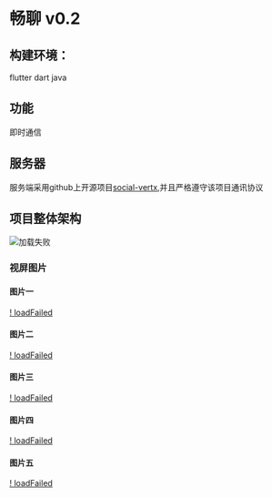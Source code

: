 # 畅聊 v0.2
## 构建环境：
flutter dart java
## 功能
即时通信
## 服务器
服务端采用github上开源项目[social-vertx](https://github.com/whitewoodcity/social-vertex),并且严格遵守该项目通讯协议
## 项目整体架构
![加载失败](https://github.com/GZYangKui/flutter-IM/blob/master/snap-shot/framewrk.png "framework")

### 视屏图片
#### 图片一
[! loadFailed]("https://github.com/GZYangKui/flutter-IM/blob/master/demonstration_picture/demo1.gif")
#### 图片二
[! loadFailed]("https://github.com/GZYangKui/flutter-IM/blob/master/demonstration_picture/demo2.gif")
#### 图片三
[! loadFailed]("https://github.com/GZYangKui/flutter-IM/blob/master/demonstration_picture/demo3.gif")
#### 图片四
[! loadFailed]("https://github.com/GZYangKui/flutter-IM/blob/master/demonstration_picture/demo4.gif")
#### 图片五
[! loadFailed]("https://github.com/GZYangKui/flutter-IM/blob/master/demonstration_picture/demo5.gif")
